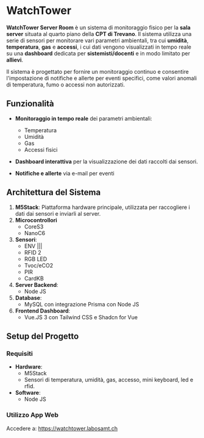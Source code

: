 # WatchTower

**WatchTower Server Room** è un sistema di monitoraggio fisico per la **sala server** situata al quarto piano della **CPT di Trevano**. Il sistema utilizza una serie di sensori per monitorare vari parametri ambientali, tra cui **umidità**, **temperatura**, **gas** e **accessi**, i cui dati vengono visualizzati in tempo reale su una **dashboard** dedicata per **sistemisti/docenti** e in modo limitato per **allievi**.

Il sistema è progettato per fornire un monitoraggio continuo e consentire l'impostazione di notifiche e allerte per eventi specifici, come valori anomali di temperatura, fumo o accessi non autorizzati.

## Funzionalità

- **Monitoraggio in tempo reale** dei parametri ambientali:
  - Temperatura
  - Umidità
  - Gas
  - Accessi fisici
  
- **Dashboard interattiva** per la visualizzazione dei dati raccolti dai sensori.
- **Notifiche e allerte** via e-mail per eventi

## Architettura del Sistema

1. **M5Stack**: Piattaforma hardware principale, utilizzata per raccogliere i dati dai sensori e inviarli al server.
2. **Microcontrollori**
   - CoreS3
   - NanoC6
1. **Sensori**:
   - ENV |||
   - RFID 2
   - RGB LED
   - Tvoc/eCO2
   - PIR
   - CardKB
1. **Server Backend**:
   - Node JS
2. **Database**:
   - MySQL con integrazione Prisma con Node JS
3. **Frontend Dashboard**:
   - Vue.JS 3 con Tailwind CSS e Shadcn for Vue
   
## Setup del Progetto

### Requisiti

- **Hardware**:
  - M5Stack
  - Sensori di temperatura, umidità, gas, accesso, mini keyboard, led e rfid.
- **Software**:
  - Node JS

### Utilizzo App Web
Accedere a: https://watchtower.labosamt.ch